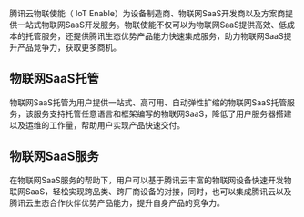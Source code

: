 腾讯云物联使能（ IoT Enable）为设备制造商、物联网SaaS开发商以及方案商提供一站式物联网SaaS开发服务。物联使能不仅可以为物联网SaaS提供高效、低成本的托管服务，还提供腾讯生态优势产品能力快速集成服务，助力物联网SaaS提升产品竞争力，获取更多商机。 



## 物联网SaaS托管

物联网SaaS托管为用户提供一站式、高可用、自动弹性扩缩的物联网SaaS托管服务，该服务支持托管任意语言和框架编写的物联网SaaS，降低了用户服务器搭建以及运维的工作量，帮助用户实现产品快速交付。



## 物联网SaaS服务

在物联网SaaS服务的帮助下，用户可以基于腾讯云丰富的物联网设备快速开发物联网SaaS，轻松实现跨品类、跨厂商设备的对接，同时，也可以集成腾讯云以及腾讯云生态合作伙伴优势产品能力，提升自身产品的竞争力。
